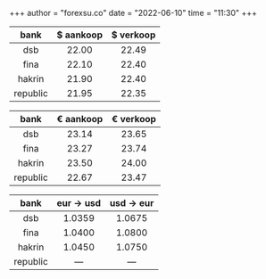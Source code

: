 +++
author = "forexsu.co"
date = "2022-06-10"
time = "11:30"
+++

bank|$ aankoop|$ verkoop
:-----:|:-----:|:-----:
dsb  |22.00|22.49
fina  |22.10|22.40
hakrin  |21.90|22.40
republic  |21.95|22.35

bank|€ aankoop|€ verkoop
:-----:|:-----:|:-----:
dsb  |23.14|23.65
fina  |23.27|23.74
hakrin  |23.50|24.00
republic  |22.67|23.47

bank|eur → usd|usd → eur
:-----:|:-----:|:-----:
dsb  |1.0359|1.0675
fina  |1.0400|1.0800
hakrin  |1.0450|1.0750
republic  |—|—
